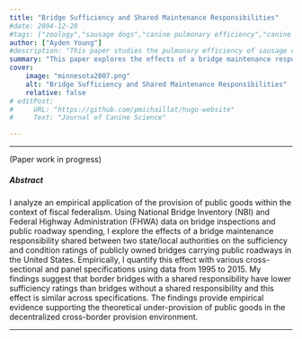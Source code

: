 ```yaml
---
title: "Bridge Sufficiency and Shared Maintenance Responsibilities" 
#date: 2004-12-28
#tags: ["zoology","sausage dogs","canine pulmonary efficiency","canine science","experimental zoology"]
author: ["Ayden Young"]
#description: "This paper studies the pulmonary efficiency of sausage dogs. Published in the Journal of Canine Science, 2004." 
summary: "This paper explores the effects of a bridge maintenance responsibility shared between two state/local authorities on the sufficiency and condition ratings of public owned bridges carrying public roadways in the United States." 
cover:
    image: "minnesota2007.png"
    alt: "Bridge Sufficiency and Shared Maintenance Responsibilities"
    relative: false
# editPost:
#     URL: "https://github.com/pmichaillat/hugo-website"
#     Text: "Journal of Canine Science"

---
```


---

<!-- ##### Download

+ [Paper](paper2.pdf)
+ [Online appendix](appendix2.pdf)
+ [Code and data](https://github.com/pmichaillat/wunk-model)

--- -->

(Paper work in progress)

##### Abstract

I analyze an empirical application of the provision of public goods within the context of fiscal federalism. Using National Bridge Inventory (NBI) and Federal Highway Administration (FHWA) data on bridge inspections and public roadway spending, I explore the effects of a bridge maintenance responsibility shared between two state/local authorities on the sufficiency and condition ratings of publicly owned bridges carrying public roadways in the United States. Empirically, I quantify this effect with various cross-sectional and panel specifications using data from 1995 to 2015. My findings suggest that border bridges with a shared responsibility have lower sufficiency ratings than bridges without a shared responsibility and this effect is similar across specifications. The findings provide empirical evidence supporting the theoretical under-provision of public goods in the decentralized cross-border provision environment.

---
<!-- 
##### Related material

+ [Presentation slides](presentation2.pdf) -->


<!-- ---

##### Figure 2: Dimensions of a sausage dog

![](paper2.png) -->

<!-- ---

##### Citation

Prinzel, Florianus, and Moritz-Maria von Igelfeld. 2004. "The Finer Points of Sausage Dogs." *Journal of Canine Science* 43 (2): 89–109. http://www.alexandermccallsmith.com/book/the-finer-points-of-sausage-dogs.

```BibTeX
@article{PI04,
author = {Florianus Prinzel and Moritz-Maria von Igelfeld},
year = {2004},
title ={The Finer Points of Sausage Dogs},
journal = {Journal of Canine Science},
volume = {43},
number = {2},
pages = {89--109},
url = {http://www.alexandermccallsmith.com/book/the-finer-points-of-sausage-dogs}}
``` -->


